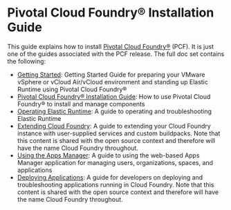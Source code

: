 Pivotal Cloud Foundry&reg; Installation Guide
========

This guide explains how to install [Pivotal Cloud Foundry&reg;](https://network.pivotal.io/products/pivotal-cf) (PCF). 
It is just one of the guides associated with the PCF release. The full doc set contains the following:

*  [Getting Started](https://github.com/pivotal-cf/docs-pcf-gsg): Getting Started Guide for preparing your VMware vSphere or vCloud Air/vCloud environment and standing up Elastic Runtime using Pivotal Cloud Foundry&reg;
*  [Pivotal Cloud Foundry&reg; Installation Guide](https://github.com/pivotal-cf/pcf-docs): How to use Pivotal Cloud Foundry&reg; to install and manage components
*  [Operating Elastic Runtime](https://github.com/pivotal-cf/docs-ops-guide): A guide to operating and troubleshooting Elastic Runtime
*  [Extending Cloud Foundry](https://github.com/cloudfoundry/docs-extend-cloudfoundry): A guide to extending your Cloud Foundry instance with user-supplied services and custom buildpacks. Note that this content is shared with the open source context and therefore will have the name Cloud Foundry throughout.
*  [Using the Apps Manager](https://github.com/pivotal-cf/docs-pivotalcf-console): A guide to using the web-based Apps Manager application for managing users, organizations, spaces, and applications
*  [Deploying Applications](https://github.com/cloudfoundry/docs-dev-guide): A guide for developers on deploying and troubleshooting applications running in Cloud Foundry. Note that this content is shared with the open source context and therefore will have the name Cloud Foundry throughout.
